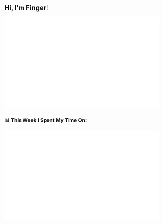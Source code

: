 <h2> Hi, I'm Finger!</h2>

<img align="right" src="https://raw.githubusercontent.com/spianmo/github-stats/master/generated/overview.svg#gh-light-mode-only">

<!-- <img align="right" height="160em" src="https://github-readme-stats-eight-theta.vercel.app/api/top-langs/?username=spianmo&layout=compact&langs_count=8&theme=algolia"/>	 -->
	
```go
package main

type Me struct {
	Name   string
	Job    string
	Code   string
	Skills string
}

func main() {
	me := &Me{
		Name:   "Finger",
		Job:    "Client-side Engineer",
		Code:   "Java, Kotlin, C#, Rust and C++ and Others",
		Skills: "Android, Security, Cross-platform client, NLP, CV, ASR ^o^",
	}
	_ = me
}
```


<h3>📊 This Week I Spent My Time On:</h3>
<img align='right' src="https://raw.githubusercontent.com/spianmo/github-stats/master/generated/languages.svg#gh-light-mode-only">

<!--START_SECTION:waka-->

```txt
Kotlin           2 hrs 54 mins   █████████████▒░░░░░░░░░░░   52.95 %
XML              1 hr 41 mins    ███████▓░░░░░░░░░░░░░░░░░   30.85 %
C++              31 mins         ██▒░░░░░░░░░░░░░░░░░░░░░░   09.54 %
Java             9 mins          ▓░░░░░░░░░░░░░░░░░░░░░░░░   02.93 %
TypeScript       7 mins          ▓░░░░░░░░░░░░░░░░░░░░░░░░   02.31 %
```

<!--END_SECTION:waka-->
